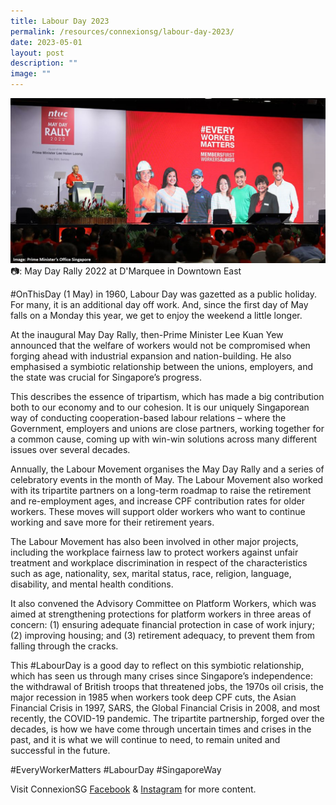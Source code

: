 ```yaml
---
title: Labour Day 2023
permalink: /resources/connexionsg/labour-day-2023/
date: 2023-05-01
layout: post
description: ""
image: ""
---
```

![](/images/connexionsg/2023/may%20day.png)
📷:  May Day Rally 2022 at D'Marquee in Downtown East 

#OnThisDay (1 May) in 1960, Labour Day was gazetted as a public holiday. For many, it is an additional day off work. And, since the first day of May falls on a Monday this year, we get to enjoy the weekend a little longer.

At the inaugural May Day Rally, then-Prime Minister Lee Kuan Yew announced that the welfare of workers would not be compromised when forging ahead with industrial expansion and nation-building. He also emphasised a symbiotic relationship between the unions, employers, and the state was crucial for Singapore’s progress.

This describes the essence of tripartism, which has made a big contribution both to our economy and to our cohesion. It is our uniquely Singaporean way of conducting cooperation-based labour relations – where the Government, employers and unions are close partners, working together for a common cause, coming up with win-win solutions across many different issues over several decades.

Annually, the Labour Movement organises the May Day Rally and a series of celebratory events in the month of May. The Labour Movement also worked with its tripartite partners on a long-term roadmap to raise the retirement and re-employment ages, and increase CPF contribution rates for older workers. These moves will support older workers who want to continue working and save more for their retirement years. 

The Labour Movement has also been involved in other major projects, including the workplace fairness law to protect workers against unfair treatment and workplace discrimination in respect of the characteristics such as age, nationality, sex, marital status, race, religion, language, disability, and mental health conditions.

It also convened the Advisory Committee on Platform Workers, which was aimed at strengthening protections for platform workers in three areas of concern: (1) ensuring adequate financial protection in case of work injury; (2) improving housing; and (3) retirement adequacy, to prevent them from falling through the cracks.

This #LabourDay is a good day to reflect on this symbiotic relationship, which has seen us through many crises since Singapore’s independence: the withdrawal of British troops that threatened jobs, the 1970s oil crisis, the major recession in 1985 when workers took deep CPF cuts, the Asian Financial Crisis in 1997, SARS, the Global Financial Crisis in 2008, and most recently, the COVID-19 pandemic. The tripartite partnership, forged over the decades, is how we have come through uncertain times and crises in the past, and it is what we will continue to need, to remain united and successful in the future.

#EveryWorkerMatters #LabourDay #SingaporeWay

Visit ConnexionSG [Facebook](https://www.facebook.com/ConnexionSG) & [Instagram](https://www.instagram.com/connexionsg/) for more content.